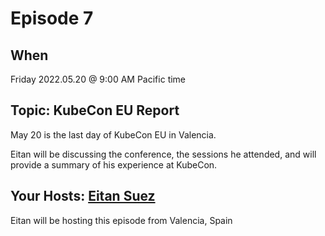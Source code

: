 # Episode 7

## When

Friday 2022.05.20 @ 9:00 AM Pacific time

## Topic:  KubeCon EU Report

May 20 is the last day of KubeCon EU in Valencia.

Eitan will be discussing the conference, the sessions he attended, and will provide a summary of his experience at KubeCon.

## Your Hosts: [Eitan Suez](https://www.linkedin.com/in/eitan-suez-2336b26/)

Eitan will be hosting this episode from Valencia, Spain
